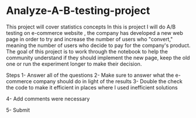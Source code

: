# Analyze-A-B-testing-project
This project will cover statistics concepts
In this is project I will do A/B testing on e-commerce website , the company has developed a new web page in order to try and increase the number of users who "convert," meaning the number of users who decide to pay for the company's product.
The goal of this project is to work through the notebook to help the community understand if they should implement the new page, keep the old one or run the experiment longer to make their decision.

Steps
 1- Answer all of the questions
2- Make sure to answer what the e-commerce company should do in light of the results
3- Double the check the code to make it efficient in places where I used inefficient solutions

4- Add comments were necessary

5- Submit

